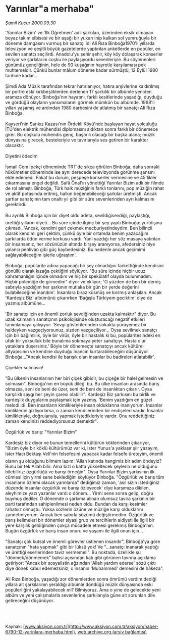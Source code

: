 # Yarınlar"a merhaba"

*Şamil Kucur 2000.09.30*

<div class="pNewsDetailMainContent ctx_content" itemprop="articleBody">
 'Yarınlar Bizim' ve 'İlk Öğretmen' adlı şarkıları, üzerinden eksik olmayan beyaz takım elbisesi ve bir aşağı bir yukarı inip kalkan sol yumruğuyla bir döneme damgasını vurmuş bir sanatçı idi Ali Rıza Binboğa1970'li yıllarda televizyon ve çeşitli büyük gazetelerde yaptırılan anketlerde en popüler, en sevilen sanatçı seçilirdi. Anadolu'yu şehir şehir, köy köy dolaşarak konserler veriyor ve şarkılarını coşku ile paylaşıyordu sevenleriyle. Bu söylenenleri günümüz gençliğinin, hele de 90 kuşağının hayretle karşılaması pek muhtemeldir. Çünkü bunlar mâlum döneme kadar sürmüştü, 12 Eylül 1980 tarihine kadar...
 <br>
  <br>
   Şimdi Ada Müzik tarafından tekrar hatırlanıyor, hatıra arşivlerine kaldırılmış bir portre eski kırkbeşliklerden derlenen 17 şarkılık bir albümle yeniden aramıza dönüyor. Binboğa'nın hayatını, farklı kesitlerinde yaşadığı, duyduğu ve gördüğü olayların yansımalarını görmek mümkün bu albümde. 1968'li yılları yaşamış ve ardından 1980 darbesini de atlatmış bir sanatçı Ali Rıza Binboğa.
   <br>
    <br/>
    Kayseri'nin Sarıkız Kazası'nın Ördekli Köyü'nde başlayan hayat yolculuğu İTÜ'den elektrik mühendisi diplomasını aldıktan sonra farklı bir dönemece girer. Bu coşkulu mühendis genç, başarılı olacağı bir başka alana; müzik dünyasına girecek, besteleriyle ve tavırlarıyla ses getiren bir karakter olacaktır.
    <br/>
    <br/>
    Diyetini ödedim
    <br/>
    <br/>
    İsmail Cem İpekçi döneminde TRT'de sıkça görülen Binboğa, daha sonraki hükümetler döneminde ise aynı derecede televizyonda görünme şansını elde edemedi. Fakat bu durum, peşpeşe konserler vermesine ve 45'likler çıkarmasına engel değildi. Safâ Önal'ın yönettiği Yarınlar Bizim adlı bir filmde de rol almıştı. Binboğa, Türk halk müziğinin farklı tonlarını, pop müziğin rahat ve aktif potasında eritmiş, halkın beğenebileceği şarkılar üretmişti. Ancak şartlar sanatçının tam onaltı yıl gibi bir süre sevenlerinden ayrı kalmasını gerektirdi.
    <br/>
    <br/>
    Bu ayrılık Binboğa için bir diyet oldu adeta, sevildiğisevdiği, paylaştığı, ürettiği yılların diyeti... Bu süre içinde ilginç bir şey yaptı Binboğa: yurtdışına çıkmadı, 'Ancak, kendimi geri çekmek mecburiyetindeydim. Ben bilinçli olarak kendimi geri çektim, çünkü öyle bir ortamda benim yazacağım şarkılarda ödün verme korkusu vardı. Yani yazdığı her söz masaya yatırılan bir insansanız, her sözünüzün altında birşey aranıyorsa, afedersiniz niye yalancı pehlivan gibi güç kaybedesiniz. Bu nedenle ancak geçimimi sağlayabileceğim işlerle uğraştım'.
    <br/>
    <br/>
    Binboğa, popülarite adına yapacağı bir şey olmadığını farkettiğinde kendisini gönüllü olarak kızağa çektiğini söylüyor. "Bu süre içinde hiçbir ucuz kahramanlığın içinde olmadım ve hiç bir spekülatif olayda bulunmadım. Hiçbir polemiğe de girmedim" diyor ve ekliyor; 'O yüzden de ben bir derviş sabrıyla yazdığım her şarkının mutlaka bir gün bir yerde değerini bulabileceğine inandım'. İnsanlara biraz küsmüş ve kırılmış anlaşılan. Ancak 'Kardeşiz Biz' albümünü çıkarırken 'Bağışla Türkiyem geciktim' diye de yazmış albümüne...
    <br/>
    <br/>
    'Bir sanatçı için en önemli zorluk sevdiğinden uzakta kalmaktır" diyor. Bu uzak kalmanın sanatçının psikolojisinde oluşturacağı negatif etkileri tanımlamaya çalışıyor: 'Sevgi gösterilerinden sokakta yürüyemez bir haldeyken vazgeçiyorsunuz, sizden vazgeçiliyor... Oysa sevilmek sanatçı için bir bağımlılık, öyle bir virüs, öyle bir hastalık ki bu, popülaritesindeki en ufak bir yoksulluk bile bunalıma sokmaya yeter sanatçıyı. Hasta olur yataklara düşersiniz.' Böyle bir dönemeçte sanatçıyı ancak kültürel altyapısının ve kendine duyduğu inancın kurtarabileceğini düşünüyor Binboğa..."Ancak kendisi ile barışık olan insanlar bu badireleri atlatabilir'.
    <br/>
    <br/>
    Çiçekler solmasın!
    <br/>
    <br/>
    "Bu ülkenin insanlarının her biri çiçek gibidir, bu çiçeğe bir halel gelmesin ve solmasın", Binboğa'nın en büyük dileği bu. Bu ülke insanları arasında barış olmazsa, seni de beni de üzer, seni de beni de insanlıktan çıkarır. Oysa karşılıklı saygı her şeyin çaresi olabilir". Kardeşiz Biz şarkısını bu birlik ve kardeşlik duygularını paylaşmak için yazmış. 'Benim yazdığım en güzel melodi idi. Ben insanların kimlikleriyle insan olduklarına inanıyorum. İnsanlar kimliklerini gizliyorlarsa, o zaman kendilerinden bir endişeleri vardır. İnsanlar kimlikleriyle, doğrularıyla, yapmak istedikleriyle vardır. Onu reddettiğiniz zaman kendinizi reddediyorsunuz demektir".
    <br/>
    <br/>
    Özgürlük ve barış: "Yarınlar Bizim"
    <br/>
    <br/>
    Kardeşiz biz diyor ve bunun temellerini kültürün köklerinden çıkarıyor, "Bizim öyle bir köklü kültürümüz var ki, ister Yunus'a yaklaşır  şiir yazayım, ister Hacı Bektaşı Veli'nin felsefesini yapacak kadar felsefe üreteyim, önemli olanın şu olduğunu bilmem lazım: 'Allah katında hangimiz bir adım öndeyiz? Bunu bir tek Allah bilir. Ama bizi o katta yükseltecek şeylerin ne olduğunu bilebiliriz: özgürlüğü ve barışı örneğin". Oysa Yarınlar Bizim şarkısının ilk cümlesi için yirmi sene beklediğini söylüyor Binboğa. "Özgürlük ve barış tüm insanların özlemi olacak yarınlarda" dediğimiz zaman, 'asıl sizin istediğiniz düzende insanlar özgürlük ve barışı özleyecek' diye karşımıza dikilen, aleyhimize yazı yazanlar vardı o dönem... Yirmi sene sonra gelip, doğru buymuş dediler. O dönemde o şarkıma alınan olumsuz tavıra şarkının bir parti tarafından sahiplenilmesi neden oldu. Bundan da karşı kesimler rahatsız olmuştu. Yoksa sözlerin özüne ve müziğe karşı olduklarını zannetmiyorum. Ancak ben sabırla sözümü değiştirmedim. Özgürlük ve barış kelimeleri bir dönemler siyasi grup ve tercihlerin aidiyeti ile ilgili bir yere karşılık geldiğinden çokça mücadele etmesi gerekmiş Binboğa'nın. Bugün özgürlük ve barış insan onuru ve yaşamı ile ilgili onun için...
    <br/>
    <br/>
    "Sanatçı çok kutsal ve önemli görevler üstlenen insandır", Binboğa'ya göre sanatçının "hata yapmak" gibi bir lüksü yok! Ve "...sanatçı inanarak yaptığı ve ürettiği eserlerinden taviz vermemeli". Bu noktada, özellikle şu "dönmek/dönmemek" bahsi açısından katı gibi görünen tavrına açıklama getiriyor: "Ancak bir sosyalistin ağzından 'Allah yardım ederse' sözü çıktı diye dönek kabul edemezsiniz, o insanın 'Muhammed' demesini de hâkeza".
    <br/>
    <br/>
    Ali Rıza Binboğa, yaşadığı zor dönemlerden sonra ömrümü verdim dediği yıllara ait şarkılarının yeraldığı albümle döndüğü müzik dünyasında eski popülerliğini yakalayabilecek mi? Bilmiyoruz. Ama o yine de gelecekte yeni albüm ve yeni çalışmalarla sevenlerine şarkılarıyla güne ait sorunları dile getireceğini düşünüyor.
    <br/>
   </br>
  </br>
 </br>
</div>


Kaynak: [www.aksiyon.com.tr](http://www.aksiyon.com.tr/aksiyon/haber-6790-12-yarinlara-merhaba.html), [web.archive.org (arşiv bağlantısı)](http://web.archive.org/web/20151206130926/http://www.aksiyon.com.tr/aksiyon/haber-6790-12-yarinlara-merhaba.html)
